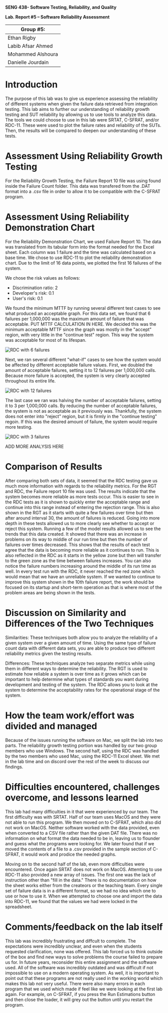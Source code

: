 **SENG 438- Software Testing, Reliability, and Quality**

**Lab. Report \#5 – Software Reliability Assessment**

| Group \#5:        |
| ------------------|
| Ethan Rigby       |
| Labib Afsar Ahmed |
| Mohammed Alshoura |
| Danielle Jourdain |

# Introduction

The purpose of this lab was to give us experience assessing the reliability of different systems when given the failure data retrieved from integration testing. This lab aims to further our understanding of reliability growth testing and SUT reliability by allowing us to use tools to analyze this data. The tools we could choose to use in this lab were SRTAT, C-SFRAT, and/or RDC-11. These were used to plot the failure rates and reliability of the SUTs. Then, the results will be compared to deepen our understanding of these tests.

# Assessment Using Reliability Growth Testing

For the Reliability Growth Testing, the Failure Report 10 file was using found inside the Failure Count folder. This data was transfered from the .DAT format into a .csv file in order to allow it to be compatible with the C-SFRAT program.

# Assessment Using Reliability Demonstration Chart

For the Reliability Demonstration Chart, we used Failure Report 10. The data was translated from its tabular form into the format needed for the Excel sheet. Each column was 1 failure and the time was calculated based on a base time. We chose to use RDC-11 to plot the reliability demonstration chart. Due to the limit of 16 data points, we plotted the first 16 failures of the system.

We chose the risk values as follows:

- Discrimination ratio: 2
- Developer's risk: 0.1
- User's risk: 0.1

We found the minimum MTTF by running several different test cases to see what produced an acceptable graph. For this data set, we found that 6 failures per 1,000,000 was the maximum amount of failure that was acceptable. PUT MTTF CALCULATION IN HERE. We decided this was the minimum acceptable MTTF since the graph was mostly in the "accept" region, with very little in the "continue test" region. This way the system was acceptable for most of its lifespan.

![RDC with 6 failures](./media/rdc/mttf6.png)

Next, we ran several different "what-if" cases to see how the system would be affected by different acceptable failure values. First, we doubled the amount of acceptable failures, setting it to 12 failures per 1,000,000 calls. Because more failure is accepted, the system is very clearly accepted throughout its entire life.

![RDC with 12 failures](./media/rdc/mttf12.png)

The last case we ran was halving the number of acceptable failures, setting it to 3 per 1,000,000 calls. By reducing the number of acceptable failures, the system is not as acceptable as it previously was. Thankfully, the system does not enter into "reject" region, but it is firmly in the "continue testing" regoin. If this was the desired amount of failure, the system would require more testing.

![RDC with 3 failures](./media/rdc/mttf3.png)

ADD MORE ANALYSIS HERE

# Comparison of Results

After comparing both sets of data, it seemed that the RDC testing gave us much more information with regards to the reliability metrics. For the RGT and RDC, the Failure report 10 file was used. The results indicate that the system becomes more reliable as more tests occur. This is easier to see in the RDC tests as it is shown to quickly enter the acceptable range and continue into this range instead of entering the rejection range. This is also shown in the RGT as it starts with quite a few failures over time but then after around interval 30, the amount of failures is reduced. Going into more depth in these tests allowed us to more clearly see whether to accept or reject this system. Running a few of the model results allowed us to see the trends that this data created. It showed that there was an increase in problems on its way to middle of our run time but then the number of failures over times decreased. This shows that the results of each test agree that the data is becoming more reliable as it continues to run. 
This is also reflected in the RDC as it starts in the yellow zone but then will transfer to the green zone as the time between failures increases. You can also notice the failure numbers increasing around the middle of its run time as well. In every test run with the RDC, it never reached the red zone which would mean that we have an unreliable system. If we wanted to continue to improve this system shown in the 10th failure report, the work should be focused on its startup and short-term operation as that is where most of the problem areas are being shown in the tests.

# Discussion on Similarity and Differences of the Two Techniques

Similarities:
These techniques both allow you to analyze the reliability of a given system over a given amount of time. Using the same type of failure count data with different data sets, you are able to produce two different reliability metrics given the testing results.

Differences:
These techniques analyze two separate metrics while using them in different ways to determine the reliability. The RGT is used to estimate how reliable a system is over time as it grows which can be important to help determine what types of standards you want during development and testing of the system. The RDC allows you to look at the system to determine the acceptability rates for the operational stage of the system. 

# How the team work/effort was divided and managed

Because of the issues running the software on Mac, we split the lab into two parts. The reliability growth testing portion was handled by our two group members who use Windows. The second half, using the RDC was handled by the two members who used Mac, using the RDC-11 Excel sheet. We met in the lab time and on discord over the rest of the week to discuss our findings.

# Difficulties encountered, challenges overcome, and lessons learned

This lab had many difficulties in it that were experienced by our team. The first difficulty was with SRTAT. Half of our team uses MacOS and they were not able to run this program. We then moved on to C-SFRAT, which also did not work on MacOS. Neither software worked with the data provided, even when converted to a CSV file rather than the given DAT file. There was no information on what format the data needed to be in, leaving us to flounder and guess what the programs were looking for. We later found that if we moved the contents of a file to a .csv provided in the sample section of C-SFRAT, it would work and prodice the needed graphs.

Moving on to the second half of the lab, even more difficulties were encountered. Once again SRTAT does not work on MacOS. Attemting to use RDC-11 also provided a new array of issues. The first one was the lack of instruction other than "fill in the data." There is no documentation on how the sheet works either from the createors or the teaching team. Every single set of failure data is in a different format, so we had no idea which one to use or how to use it. When we attempted to choose one and import the data into RDC-11, we found that the values we had were locked in the spreadsheet.

# Comments/feedback on the lab itself

This lab was incredibly frustrating and diffcult to complete. The expectations were incredibly unclear, and even when the students requested clarification, none was offered. This lab forced us to think outside of the box and find new ways to solve problems the course failed to prepare us for. In future years, reconsider this entire assignment and the software used. All of the software was incredibly outdated and was difficult if not impossible to use on a modern operating system. As well, it is important to point out that these programs are not really used in the working world which makes this lab not very useful. There were also many errors in each program that we used which made if feel like we were looking at the first lab again. For example, on C-SFRAT, if you press the Run Estimations button and then close the loader, it will grey out the button until you restart the program.
